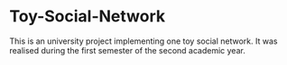 # Toy-Social-Network
This is an university project implementing one toy social network.
It was realised during the first semester of the second academic year. 

